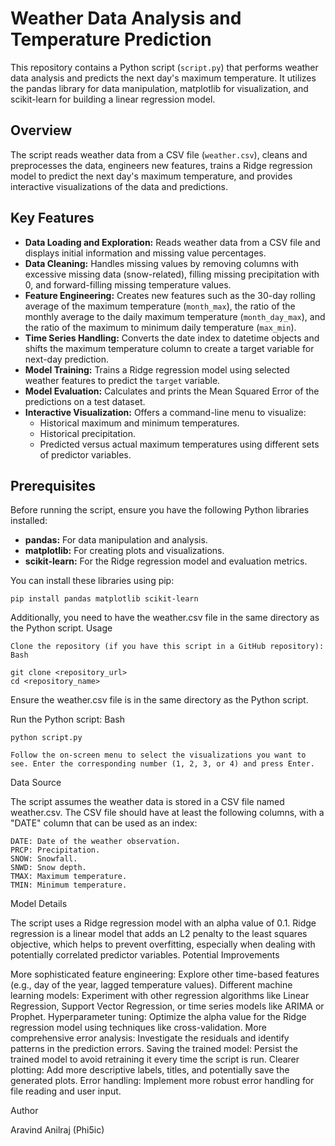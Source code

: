 # Weather Data Analysis and Temperature Prediction

This repository contains a Python script (`script.py`) that performs weather data analysis and predicts the next day's maximum temperature. It utilizes the pandas library for data manipulation, matplotlib for visualization, and scikit-learn for building a linear regression model.

## Overview

The script reads weather data from a CSV file (`weather.csv`), cleans and preprocesses the data, engineers new features, trains a Ridge regression model to predict the next day's maximum temperature, and provides interactive visualizations of the data and predictions.

## Key Features

* **Data Loading and Exploration:** Reads weather data from a CSV file and displays initial information and missing value percentages.
* **Data Cleaning:** Handles missing values by removing columns with excessive missing data (snow-related), filling missing precipitation with 0, and forward-filling missing temperature values.
* **Feature Engineering:** Creates new features such as the 30-day rolling average of the maximum temperature (`month_max`), the ratio of the monthly average to the daily maximum temperature (`month_day_max`), and the ratio of the maximum to minimum daily temperature (`max_min`).
* **Time Series Handling:** Converts the date index to datetime objects and shifts the maximum temperature column to create a target variable for next-day prediction.
* **Model Training:** Trains a Ridge regression model using selected weather features to predict the `target` variable.
* **Model Evaluation:** Calculates and prints the Mean Squared Error of the predictions on a test dataset.
* **Interactive Visualization:** Offers a command-line menu to visualize:
    * Historical maximum and minimum temperatures.
    * Historical precipitation.
    * Predicted versus actual maximum temperatures using different sets of predictor variables.

## Prerequisites

Before running the script, ensure you have the following Python libraries installed:

* **pandas:** For data manipulation and analysis.
* **matplotlib:** For creating plots and visualizations.
* **scikit-learn:** For the Ridge regression model and evaluation metrics.

You can install these libraries using pip:
```
pip install pandas matplotlib scikit-learn
```
Additionally, you need to have the weather.csv file in the same directory as the Python script.
Usage

    Clone the repository (if you have this script in a GitHub repository):
    Bash
```
git clone <repository_url>
cd <repository_name>
```
Ensure the weather.csv file is in the same directory as the Python script.

Run the Python script:
Bash

    python script.py

    Follow the on-screen menu to select the visualizations you want to see. Enter the corresponding number (1, 2, 3, or 4) and press Enter.

Data Source

The script assumes the weather data is stored in a CSV file named weather.csv. The CSV file should have at least the following columns, with a "DATE" column that can be used as an index:

    DATE: Date of the weather observation.
    PRCP: Precipitation.
    SNOW: Snowfall.
    SNWD: Snow depth.
    TMAX: Maximum temperature.
    TMIN: Minimum temperature.

Model Details

The script uses a Ridge regression model with an alpha value of 0.1. Ridge regression is a linear model that adds an L2 penalty to the least squares objective, which helps to prevent overfitting, especially when dealing with potentially correlated predictor variables.
Potential Improvements

   More sophisticated feature engineering: Explore other time-based features (e.g., day of the year, lagged temperature values).
   Different machine learning models: Experiment with other regression algorithms like Linear Regression, Support Vector Regression, or time series models like ARIMA or Prophet.
   Hyperparameter tuning: Optimize the alpha value for the Ridge regression model using techniques like cross-validation.
   More comprehensive error analysis: Investigate the residuals and identify patterns in the prediction errors.
   Saving the trained model: Persist the trained model to avoid retraining it every time the script is run.
   Clearer plotting: Add more descriptive labels, titles, and potentially save the generated plots.
   Error handling: Implement more robust error handling for file reading and user input.

Author

Aravind Anilraj (Phi5ic)
